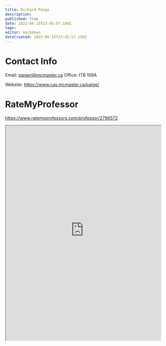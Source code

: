 ```yaml
---
title: Richard Paige
description: 
published: true
date: 2023-06-15T23:45:57.199Z
tags: 
editor: markdown
dateCreated: 2023-06-15T23:45:57.199Z
---
```


# Contact Info
Email: paigeri@mcmaster.ca
Office: ITB 159A

Website: https://www.cas.mcmaster.ca/paige/

# RateMyProfessor
https://www.ratemyprofessors.com/professor/2796572
<iframe src="https://www.ratemyprofessors.com/professor/2566777" title="RateMyProfessors" width=100% height=700px />